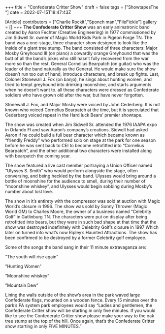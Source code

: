 +++
title = "Confederate Critter Show"
draft = false
tags = ["ShowtapesThe "]
date = 2022-07-15T18:47:43Z

[Article]
contributors = ["Charlie Rockit","Sponch man","FileFickle"]
gallery = []
+++
**The Confederate Critter Show** was an early animatronic band created by Aaron Fechter (Creative Engineering) in 1977 commissioned by Jim Sidwell Sr. owner of Magic World Kids Park in Pigeon Forge TN. The band was a one-stage, three character show designed to look like the inside of a giant tree stump. The band consisted of three characters: Major Mosby Greyhound III (on piano) a cowardly orange Greyhound that was the butt of all the band’s jokes who still hasn’t fully recovered from the war more so than the rest. General Cornelius Bearpatch (on guitar) who was the leader of the band naturally as the General. He would make sure the show doesn’t run too out of hand, introduce characters, and break up fights. Last, Colonel Stonewall J. Fox (on banjo), he sings about hunting women, and tried to tempt greyhound into drinking moonshine, and starts arguments when he doesn’t want to.  all these characters were dressed as Confederate soldiers who have grown old after the war, but have never forgotten. 

Stonewall J. Fox, and Major Mosby were voiced by John Cederberg. It is not known who voiced Cornelius Bearpatch at the time, but it is speculated that Cederberg voiced repeat in the Hard luck Bears’ premier showtape.

The show was created when Jim Sidwell Sr. attended the 1976 IAAPA expo in Orlando Fl and saw Aaron’s company’s creations. Sidwell had asked Aaron if he could build a full bear character which became known as “friendly Freddy” who performed solo on stage at the park for one season before he was sent back to CEI to become retrofitted into “Cornelius Bearpatch”, and the other additional two characters were installed along with bearpatch the coming year. 

The show featured a live cast member portraying a Union Officer named “Ulysses S. Smith” who would perform alongside the stage, often conversing, and being heckled by the band. Ulysses would bring around a bottle of moonshine for the audience to smell, during their number of “moonshine whiskey”, and Ulysses would begin sobbing during Mosby’s number about lost love. 

The show in it’s entirety with the compressor  was sold at auction with Magic World’s closure in 1996. The show was sold by Sonny Thrower (Magic World GM) to Charles Moore, the owner of a business named “Celebrity Golf” in Gatlinburg TN. The characters were put on display after being retrofitted into bears, but they were in such bad shape at that time that the show was destroyed indefinitely with Celebrity Golf’s closure in 1997 Which later on turned into what’s now Ripley’s Haunted Attractions. The show has been confirmed to be destroyed by a former Celebrity golf employee. 

Some of the songs the band sang in their 11 minute extravaganza are:

“The south will rise again”

”Hunting Women”

”Moonshine whiskey”

”Mountain Dew”

Lining the walls outside of the show’s area in the park waved large Confederate flags, mounted on a wooden fence. Every 15 minutes over the park’s PA system park employees would say “Ladies and gentlemen, the Confederate Critter show will be starting in only five minutes. If you would like to see the Confederate Critter show please make your way to the oak tree stump at the top of the hill. Once again, that’s the Confederate Critter show starting in only FIVE MINUTES.”